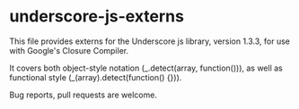 underscore-js-externs
=====================

This file provides externs for the Underscore js library, version 1.3.3,
for use with Google's Closure Compiler.

It covers both object-style notation (\_.detect(array, function())), as
well as functional style (\_(array).detect(function() {})).

Bug reports, pull requests are welcome.
